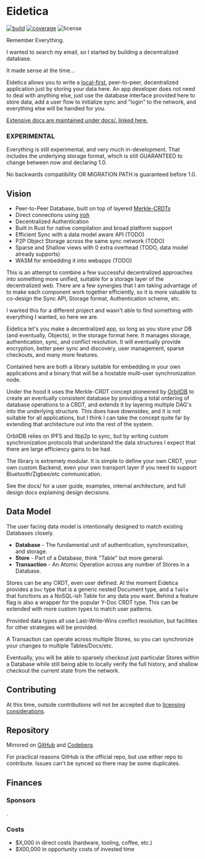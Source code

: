 # Eidetica

[![build](https://img.shields.io/github/actions/workflow/status/arcuru/eidetica/rust.yml?style=flat-square)](https://github.com/arcuru/eidetica/actions)
[![coverage](https://img.shields.io/codecov/c/github/arcuru/eidetica)](https://codecov.io/gh/arcuru/eidetica)
![license](https://img.shields.io/github/license/arcuru/eidetica)

Remember Everything.

I wanted to search my email, so I started by building a decentralized database.

It made sense at the time...

Eidetica allows you to write a [local-first](https://www.inkandswitch.com/essay/local-first), peer-to-peer, decentralized application just by storing your data here.
An app developer does not need to deal with anything else, just use the database interface provided here to store data, add a user flow to initialize sync and "login" to the network, and everything else will be handled for you.

[Extensive docs are maintained under docs/, linked here.](https://arcuru.github.io/eidetica)

### EXPERIMENTAL

Everything is still experimental, and very much in-development.
That includes the underlying storage format, which is still GUARANTEED to change between now and declaring 1.0.

No backwards compatibility OR MIGRATION PATH is guaranteed before 1.0.

## Vision

- Peer-to-Peer Database, built on top of layered [Merkle-CRDTs](https://arxiv.org/abs/2004.00107)
- Direct connections using [iroh](https://www.iroh.computer/)
- Decentralized Authentication
- Built in Rust for native compilation and broad platform support
- Efficient Sync with a data model aware API (TODO)
- P2P Object Storage across the same sync network (TODO)
- Sparse and Shallow views with 0 extra overhead (TODO, data model already supports)
- WASM for embedding it into webapps (TODO)

This is an attempt to combine a few successful decentralized approaches into something more unified, suitable for a storage layer of the decentralized web.
There are a few synergies that I am taking advantage of to make each component work together efficiently, so it is more valuable to co-design the Sync API, Storage format, Authentication scheme, etc.

I wanted this for a different project and wasn't able to find something with everything I wanted, so here we are.

Eidetica let's you make a decentralized app, so long as you store your DB (and eventually, Objects), in the storage format here. It manages storage, authentication, sync, and conflict resolution. It will eventually provide encryption, better peer sync and discovery, user management, sparse checkouts, and many more features.

Contained here are both a library suitable for embedding in your own applications and a binary that will be a hostable multi-user synchronization node.

Under the hood it uses the Merkle-CRDT concept pioneered by [OrbitDB](https://orbitdb.org/) to create an eventually consistent database by providing a total ordering of database operations to a CRDT, and extends it by layering multiple DAG's into the underlying structure.
This does have downsides, and it is not suitable for all applications, but I think I can take the concept quite far by extending that architecture out into the rest of the system.

OrbitDB relies on IPFS and libp2p to sync, but by writing custom synchronization protocols that understand the data structures I expect that there are large efficiency gains to be had.

The library is extremely modular. It is simple to define your own CRDT, your own custom Backend, even your own transport layer if you need to support Bluetooth/Zigbee/etc communication.

See the docs/ for a user guide, examples, internal architecture, and full design docs explaining design decisions.

## Data Model

The user facing data model is intentionally designed to match existing Databases closely.

- **Database** - The fundamental unit of authentication, synchronization, and storage.
- **Store** - Part of a Database, think "Table" but more general.
- **Transaction** - An Atomic Operation across any number of Stores in a Database.

Stores can be any CRDT, even user defined.
At the moment Eidetica provides a `Doc` type that is a generic nested Document type, and a `Table` that functions as a NoSQL-ish Table for any data you want.
Behind a feature flag is also a wrapper for the popular Y-Doc CRDT type.
This can be extended with more custom types to match user patterns.

Provided data types all use Last-Write-Wins conflict resolution, but facilities for other strategies will be provided.

A Transaction can operate across multiple Stores, so you can synchronize your changes to multiple Tables/Docs/etc.

Eventually, you will be able to sparsely checkout just particular Stores within a Database while still being able to locally verify the full history, and shallow checkout the current state from the network.

## Contributing

At this time, outside contributions will not be accepted due to [licensing considerations](https://jackson.dev/post/oss-licensing-sucks).

## Repository

Mirrored on [GitHub](https://github.com/arcuru/eidetica) and [Codeberg](https://codeberg.org/arcuru/eidetica).

For practical reasons GitHub is the official repo, but use either repo to contribute.
Issues can't be synced so there may be some duplicates.

## Finances

### Sponsors

.

### Costs

- $X,000 in direct costs (hardware, tooling, coffee, etc.)
- $X00,000 in opportunity costs of invested time
